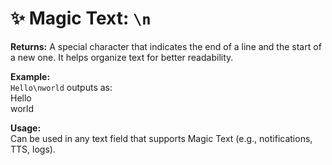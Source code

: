 # ✨ Magic Text: `\n`

**Returns:** A special character that indicates the end of a line and the start of a new one. It helps organize text for better readability.

**Example:**  
`Hello\nworld` outputs as:  
Hello  
world

**Usage:**  
Can be used in any text field that supports Magic Text (e.g., notifications, TTS, logs).
